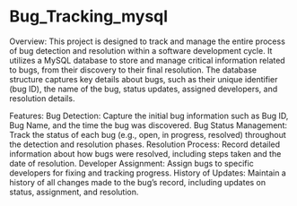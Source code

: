 # Bug_Tracking_mysql
Overview:
 This project is designed to track and manage the entire process of bug detection and resolution within a software development cycle. It utilizes a MySQL database to store and manage critical information related to bugs, from their discovery to their final resolution.
The database structure captures key details about bugs, such as their unique identifier (bug ID), the name of the bug, status updates, assigned developers, and resolution details.

Features:
 Bug Detection: Capture the initial bug information such as Bug ID, Bug Name, and the time the bug was discovered.
Bug Status Management: Track the status of each bug (e.g., open, in progress, resolved) throughout the detection and resolution phases.
Resolution Process: Record detailed information about how bugs were resolved, including steps taken and the date of resolution.
Developer Assignment: Assign bugs to specific developers for fixing and tracking progress.
History of Updates: Maintain a history of all changes made to the bug’s record, including updates on status, assignment, and resolution.
